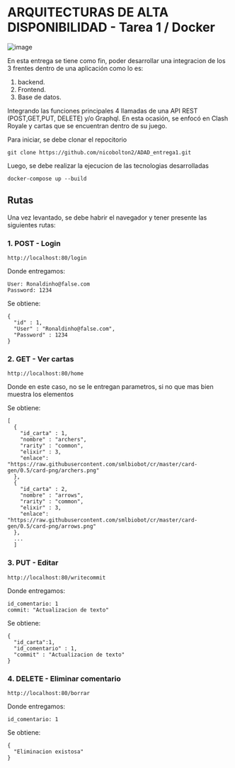  # ARQUITECTURAS DE ALTA DISPONIBILIDAD - Tarea 1 / Docker

![image](https://user-images.githubusercontent.com/65205530/196405081-1134a5da-223d-406f-80d2-4e220eb9ccf1.png)

En esta entrega se tiene como fin, poder desarrollar una integracion de los 3 frentes dentro de una aplicación como lo es: 
1. backend.
2. Frontend.
3. Base de datos.

Integrando las funciones principales 4 llamadas de una API REST (POST,GET,PUT, DELETE) y/o Graphql.
En esta ocasión, se enfocó en Clash Royale y cartas que se encuentran dentro de su juego.


Para iniciar, se debe clonar el repocitorio

```
git clone https://github.com/nicobolton2/ADAD_entrega1.git
```

Luego, se debe realizar la ejecucion de las tecnologias desarrolladas

```
docker-compose up --build 
```
## Rutas
Una vez levantado, se debe habrir el navegador y tener presente las siguientes rutas:

### 1. POST - Login
```
http://localhost:80/login
```
Donde entregamos:
```
User: Ronaldinho@false.com
Password: 1234
```

Se obtiene:

```
{
  "id" : 1,
  "User" : "Ronaldinho@false.com",
  "Password" : 1234
}
```
### 2. GET - Ver cartas

```
http://localhost:80/home
```
Donde en este caso, no se le entregan parametros, si no que mas bien muestra los elementos

Se obtiene:

```
[
  {
    "id_carta" : 1,
    "nombre" : "archers",
    "rarity" : "common",
    "elixir" : 3,
    "enlace": "https://raw.githubusercontent.com/smlbiobot/cr/master/card-gen/0.5/card-png/archers.png"
  },
  {
    "id_carta" : 2,
    "nombre" : "arrows",
    "rarity" : "common",
    "elixir" : 3,
    "enlace": "https://raw.githubusercontent.com/smlbiobot/cr/master/card-gen/0.5/card-png/arrows.png"
  }, 
  ...
  ]
```



### 3. PUT - Editar

```
http://localhost:80/writecommit
```
Donde entregamos:

```
id_comentario: 1
commit: "Actualizacion de texto"
```

Se obtiene:

```
{
  "id_carta":1,
  "id_comentario" : 1,
  "commit" : "Actualizacion de texto"
}
```

### 4. DELETE - Eliminar comentario

```
http://localhost:80/borrar
```
Donde entregamos:

```
id_comentario: 1
```

Se obtiene:

```
{
  "Eliminacion existosa"
}
